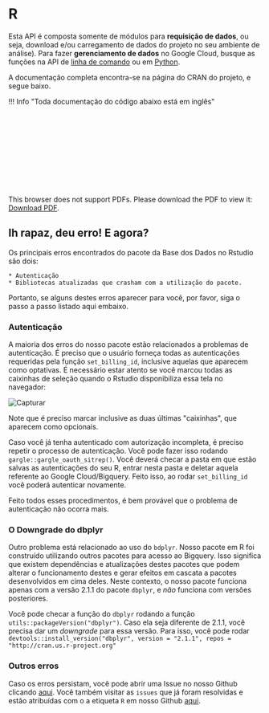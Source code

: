# R

Esta API é composta somente de módulos para **requisição de dados**, ou
seja, download e/ou carregamento de dados do projeto no seu ambiente de
análise).
Para fazer **gerenciamento de dados** no Google Cloud, busque as funções
na API de [linha de comando](../api_reference_cli) ou em [Python](../api_reference_python/#classes-gerenciamento-de-dados).

A documentação completa encontra-se na página do CRAN do projeto, e
segue baixo.

!!! Info "Toda documentação do código abaixo está em inglês"

<object data="https://cran.r-project.org/web/packages/basedosdados/basedosdados.pdf" type="application/pdf" width="700px" height="700px">
    <embed src="https://cran.r-project.org/web/packages/basedosdados/basedosdados.pdf">
        <p>This browser does not support PDFs. Please download the PDF to view it: <a href="https://cran.r-project.org/web/packages/basedosdados/basedosdados.pdf">Download PDF</a>.</p>
    </embed>
</object>

## Ih rapaz, deu erro! E agora?
Os principais erros encontrados do pacote da Base dos Dados no Rstudio são dois:

    * Autenticação
    * Bibliotecas atualizadas que crasham com a utilização do pacote.

Portanto, se alguns destes erros aparecer para você, por favor, siga o passo a passo listado aqui embaixo.

### Autenticação
A maioria dos erros do nosso pacote estão relacionados a problemas de autenticação. É preciso que o usuário forneça todas as autenticações requeridas pela função `set_billing_id`, inclusive aquelas que aparecem como optativas. É necessário estar atento se você marcou todas as caixinhas de seleção quando o Rstudio disponibiliza essa tela no navegador:

![Capturar](https://user-images.githubusercontent.com/26544494/190700064-1326a74c-8de0-4254-a562-32f9aa10ae07.PNG)

Note que é preciso marcar inclusive as duas últimas "caixinhas", que aparecem como opcionais.

Caso você já tenha autenticado com autorização incompleta, é preciso repetir o processo de autenticação. Você pode fazer isso rodando `gargle::gargle_oauth_sitrep()`. Você deverá checar a pasta em que estão salvas as autenticações do seu R, entrar nesta pasta e deletar aquela referente ao Google Cloud/Bigquery. Feito isso, ao rodar `set_billing_id` você poderá autenticar novamente.  

Feito todos esses procedimentos, é bem provável que o problema de autenticação não ocorra mais. 

### O Downgrade do dbplyr 
Outro problema está relacionado ao uso do `bdplyr`. Nosso pacote em R foi construído utilizando outros pacotes para acesso ao Bigquery. Isso significa que existem dependências e atualizações destes pacotes que podem alterar o funcionamento destes e gerar efeitos em cascata a pacotes desenvolvidos em cima deles. Neste contexto, o nosso pacote funciona apenas com a versão 2.1.1 do pacote `dbplyr`, e *não* funciona com versões posteriores. 

Você pode checar a função do `dbplyr` rodando a função `utils::packageVersion("dbplyr")`. Caso ela seja diferente de 2.1.1, você precisa dar um _downgrade_ para essa versão. Para isso, você pode rodar `devtools::install_version("dbplyr", version = "2.1.1", repos = "http://cran.us.r-project.org"`


### Outros erros
Caso os erros persistam, você pode abrir uma Issue no nosso Github clicando [aqui](https://github.com/basedosdados/mais/issues). Você também visitar as `issues` que já foram resolvidas e estão atribuídas com o a etiqueta `R` em nosso Github [aqui](https://github.com/basedosdados/mais/issues?q=is%3Aissue+is%3Aclosed). 